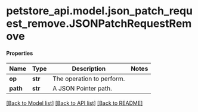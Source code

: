 # petstore_api.model.json_patch_request_remove.JSONPatchRequestRemove

#### Properties
Name | Type | Description | Notes
------------ | ------------- | ------------- | -------------
**op** | **str** | The operation to perform. | 
**path** | **str** | A JSON Pointer path. | 

[[Back to Model list]](../../README.md#documentation-for-models) [[Back to API list]](../../README.md#documentation-for-api-endpoints) [[Back to README]](../../README.md)


